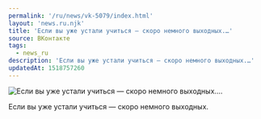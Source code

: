 ```yaml
---
permalink: '/ru/news/vk-5079/index.html'
layout: 'news.ru.njk'
title: 'Если вы уже устали учиться — скоро немного выходных.…'
source: ВКонтакте
tags:
  - news_ru
description: 'Если вы уже устали учиться — скоро немного выходных.…'
updatedAt: 1518757260
---
```

![Если вы уже устали учиться — скоро немного выходных.…](https://sun9-54.userapi.com/impf/c840024/v840024145/7beec/N2fH0qlAyQk.jpg?size=1280x1280&quality=96&sign=654094057ee763cc839271e0419f460c&c_uniq_tag=iBoU8oRYuI2wZg0uPxTJ8jDDdVyU5dWopsGUftxExXs&type=album)

Если вы уже устали учиться — скоро немного выходных.
